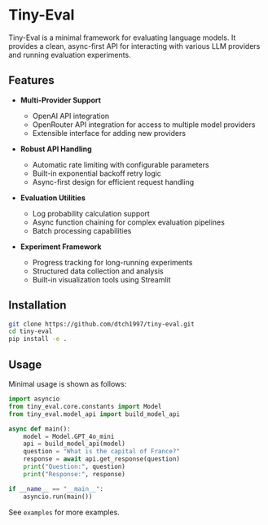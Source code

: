 # Tiny-Eval

Tiny-Eval is a minimal framework for evaluating language models. It provides a clean, async-first API for interacting with various LLM providers and running evaluation experiments.

## Features

- **Multi-Provider Support**
  - OpenAI API integration
  - OpenRouter API integration for access to multiple model providers
  - Extensible interface for adding new providers

- **Robust API Handling**
  - Automatic rate limiting with configurable parameters
  - Built-in exponential backoff retry logic
  - Async-first design for efficient request handling

- **Evaluation Utilities**
  - Log probability calculation support
  - Async function chaining for complex evaluation pipelines
  - Batch processing capabilities

- **Experiment Framework**
  - Progress tracking for long-running experiments
  - Structured data collection and analysis
  - Built-in visualization tools using Streamlit

## Installation

```bash
git clone https://github.com/dtch1997/tiny-eval.git
cd tiny-eval
pip install -e .
```

## Usage

Minimal usage is shown as follows:

```python
import asyncio
from tiny_eval.core.constants import Model
from tiny_eval.model_api import build_model_api

async def main():
    model = Model.GPT_4o_mini
    api = build_model_api(model)
    question = "What is the capital of France?"
    response = await api.get_response(question)
    print("Question:", question)
    print("Response:", response)

if __name__ == "__main__":
    asyncio.run(main())
```

See `examples` for more examples.
